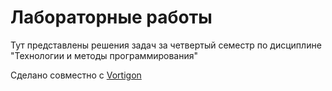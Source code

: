 # Лабораторные работы

Тут представлены решения задач за четвертый семестр по дисциплине "Технологии и методы программирования"

Сделано совместно с [Vortigon](https://github.com/Vortigon)
